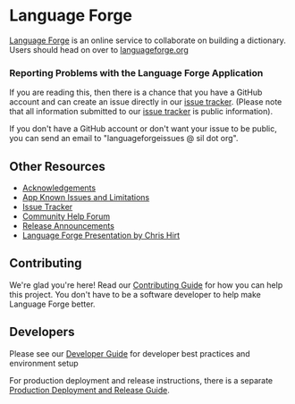 # Language Forge #

[Language Forge](https://languageforge.org) is an online service to collaborate on building a dictionary.  Users should head on over to [languageforge.org](https://languageforge.org)

### Reporting Problems with the Language Forge Application ###

If you are reading this, then there is a chance that you have a GitHub account and can create an issue directly in our [issue tracker](https://github.com/sillsdev/web-languageforge/issues). (Please note that all information submitted to our [issue tracker](https://github.com/sillsdev/web-languageforge/issues) is public information).

If you don't have a GitHub account or don't want your issue to be public, you can send an email to "languageforgeissues @ sil dot org".

## Other Resources ##

* [Acknowledgements](docs/ACKNOWLEDGEMENTS.md)
* [App Known Issues and Limitations](https://github.com/sillsdev/web-languageforge/wiki/Known-Issues-and-Limitations)
* [Issue Tracker](https://github.com/sillsdev/web-languageforge/issues)
* [Community Help Forum](https://community.software.sil.org/c/language-forge/20)
* [Release Announcements](https://github.com/sillsdev/web-languageforge/releases)
* [Language Forge Presentation by Chris Hirt](https://www.youtube.com/watch?v=yyTpviyKBAc)

## Contributing ##

We're glad you're here!  Read our [Contributing Guide](CONTRIBUTING.md) for how you can help this project.  You don't have to be a software developer to help make Language Forge better.  
## Developers ##

Please see our [Developer Guide](docs/DEVELOPER.md) for developer best practices and environment setup

For production deployment and release instructions, there is a separate [Production Deployment and Release Guide](docs/RELEASE.md).

